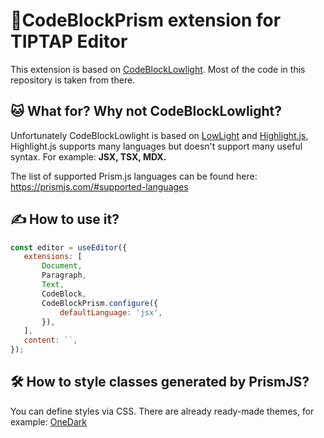  # :bookmark:CodeBlockPrism extension for TIPTAP Editor
 This extension is based on [CodeBlockLowlight](https://tiptap.dev/api/nodes/code-block-lowlight). Most of the code in this repository is taken from there.
 
 ## :cat: What for? Why not CodeBlockLowlight?
 
 Unfortunately CodeBlockLowlight is based on [LowLight](https://github.com/wooorm/lowlight) and [Highlight.js](https://github.com/highlightjs/highlight.js/), 
 Highlight.js supports many languages ​​but doesn't support many useful syntax. For example: **JSX, TSX, MDX.**
 
 The list of supported Prism.js languages ​​can be found here:  https://prismjs.com/#supported-languages
 ## ✍️ How to use it?
 ```js
const editor = useEditor({
    extensions: [
        Document,
        Paragraph,
        Text,
        CodeBlock,
        CodeBlockPrism.configure({
            defaultLanguage: 'jsx',
        }),
    ],
    content: ``,
});
 ```
  ## :hammer_and_wrench: How to style classes generated by PrismJS?
  You can define styles via CSS. There are already ready-made themes, for example: [OneDark](https://github.com/AGMStudio/prism-theme-one-dark/blob/master/prism-onedark.css)